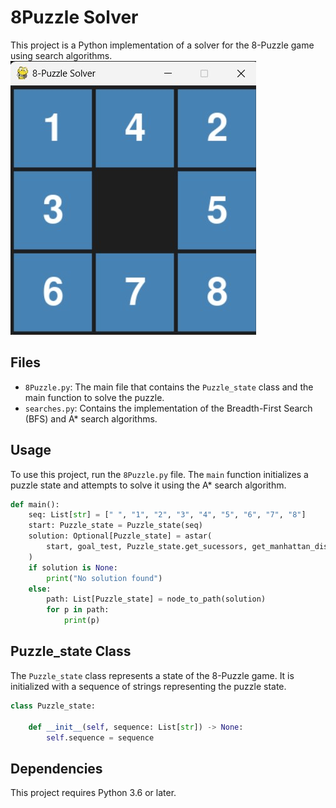 # 8Puzzle Solver

This project is a Python implementation of a solver for the 8-Puzzle game using search algorithms.
![8Puzzle Example](puzzle_example.jpg)

## Files

- `8Puzzle.py`: The main file that contains the `Puzzle_state` class and the main function to solve the puzzle.
- `searches.py`: Contains the implementation of the Breadth-First Search (BFS) and A\* search algorithms.

## Usage

To use this project, run the `8Puzzle.py` file. The `main` function initializes a puzzle state and attempts to solve it using the A\* search algorithm.

```python
def main():
    seq: List[str] = [" ", "1", "2", "3", "4", "5", "6", "7", "8"]
    start: Puzzle_state = Puzzle_state(seq)
    solution: Optional[Puzzle_state] = astar(
        start, goal_test, Puzzle_state.get_sucessors, get_manhattan_distance
    )
    if solution is None:
        print("No solution found")
    else:
        path: List[Puzzle_state] = node_to_path(solution)
        for p in path:
            print(p)
```

## Puzzle_state Class

The `Puzzle_state` class represents a state of the 8-Puzzle game. It is initialized with a sequence of strings representing the puzzle state.

```python
class Puzzle_state:

    def __init__(self, sequence: List[str]) -> None:
        self.sequence = sequence
```

## Dependencies

This project requires Python 3.6 or later.
